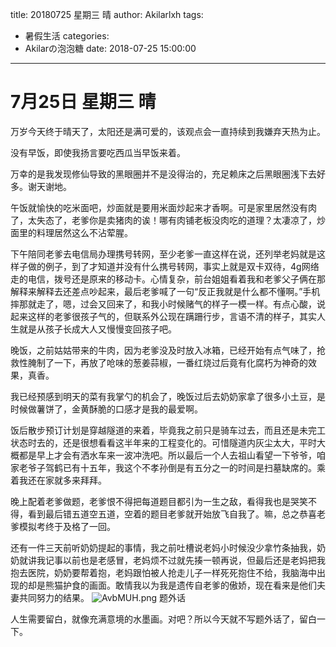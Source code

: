 title: 20180725 星期三 晴
author: Akilarlxh
tags:
  - 暑假生活
categories:
  - Akilarの泡泡糖
date: 2018-07-25 15:00:00
---
# 7月25日 星期三 晴

万岁今天终于晴天了，太阳还是满可爱的，该观点会一直持续到我嫌弃天热为止。

没有早饭，即使我扬言要吃西瓜当早饭来着。

万幸的是我发现修仙导致的黑眼圈并不是没得治的，充足赖床之后黑眼圈浅下去好多。谢天谢地。

午饭就愉快的吃米面吧，炒面就是要用米面炒起来才香啊。可是家里居然没有肉了，太失态了，老爹你是卖猪肉的诶！哪有肉铺老板没肉吃的道理？太凄凉了，炒面里的料理居然这么不沾荤腥。

下午陪同老爹去电信局办理携号转网，至少老爹一直这样在说，还列举老妈就是这样子做的例子，到了才知道并没有什么携号转网，事实上就是双卡双待，4g网络走的电信，拨号还是原来的移动卡。心情复杂，前台姐姐看着我和老爹父子俩在那解释来解释去还差点吵起来，最后老爹喊了一句“反正我就是什么都不懂啊。”手机摔那就走了，嗯，过会又回来了，和我小时候赌气的样子一模一样。有点心酸，说起来这样的老爹很孩子气的，但联系外公现在蹒跚行步，言语不清的样子，其实人生就是从孩子长成大人又慢慢变回孩子吧。

晚饭，之前姑姑带来的牛肉，因为老爹没及时放入冰箱，已经开始有点气味了，抢救性腌制了一下，再放了呛味的葱姜蒜椒，一番红烧过后竟有化腐朽为神奇的效果，真香。

我已经预感到明天的菜有我掌勺的机会了，晚饭过后去奶奶家拿了很多小土豆，是时候做薯饼了，金黄酥脆的口感才是我的最爱啊。

饭后散步预订计划是穿越隧道的来着，毕竟我之前只是骑车过去，而且还是未完工状态时去的，还是很想看看这半年来的工程变化的。可惜隧道内灰尘太大，平时大概都是早上才会有洒水车来一波冲洗吧。所以最后一个人去祖山看望一下爷爷，咱家老爷子驾鹤已有十五年，我这个不孝孙倒是有五分之一的时间是扫墓缺席的。乘着我还在家就多来拜拜。

晚上配着老爹做题，老爹恨不得把每道题目都引为一生之敌，看得我也是哭笑不得，看到最后错五道空五道，空着的题目老爹就开始放飞自我了。嘛，总之恭喜老爹模拟考终于及格了一回。

还有一件三天前听奶奶提起的事情，我之前吐槽说老妈小时候没少拿竹条抽我，奶奶就讲我记事以前也是老感冒，老妈烦不过就先揍一顿再说，但最后还是老妈把我抱去医院，奶奶要帮着抱，老妈跟怕被人抢走儿子一样死死抱住不给，我脑海中出现的却是熊猫护食的画面。敢情我以为我是遗传自老爹的傲娇，现在看来是他们夫妻共同努力的结果。
![AvbMUH.png](https://s2.ax1x.com/2019/04/16/AvbMUH.png)
题外话

人生需要留白，就像充满意境的水墨画。对吧？所以今天就不写题外话了，留白一下。

